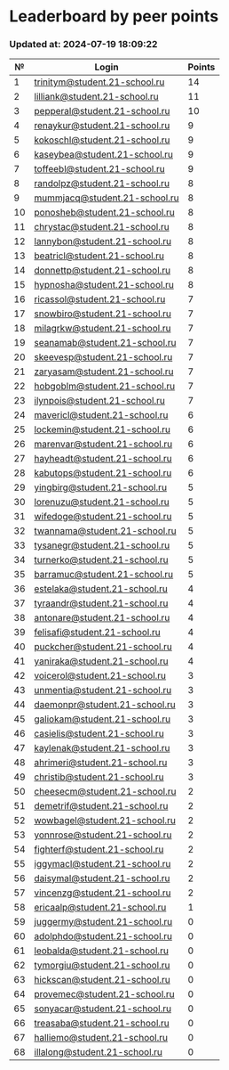 # Leaderboard by peer points

### Updated at: 2024-07-19 18:09:22

| № | Login | Points |
|---|-------|--------|
|1|trinitym@student.21-school.ru|14|
|2|lilliank@student.21-school.ru|11|
|3|pepperal@student.21-school.ru|10|
|4|renaykur@student.21-school.ru|9|
|5|kokoschl@student.21-school.ru|9|
|6|kaseybea@student.21-school.ru|9|
|7|toffeebl@student.21-school.ru|9|
|8|randolpz@student.21-school.ru|8|
|9|mummjacq@student.21-school.ru|8|
|10|ponosheb@student.21-school.ru|8|
|11|chrystac@student.21-school.ru|8|
|12|lannybon@student.21-school.ru|8|
|13|beatricl@student.21-school.ru|8|
|14|donnettp@student.21-school.ru|8|
|15|hypnosha@student.21-school.ru|8|
|16|ricassol@student.21-school.ru|7|
|17|snowbiro@student.21-school.ru|7|
|18|milagrkw@student.21-school.ru|7|
|19|seanamab@student.21-school.ru|7|
|20|skeevesp@student.21-school.ru|7|
|21|zaryasam@student.21-school.ru|7|
|22|hobgoblm@student.21-school.ru|7|
|23|ilynpois@student.21-school.ru|7|
|24|mavericl@student.21-school.ru|6|
|25|lockemin@student.21-school.ru|6|
|26|marenvar@student.21-school.ru|6|
|27|hayheadt@student.21-school.ru|6|
|28|kabutops@student.21-school.ru|6|
|29|yingbirg@student.21-school.ru|5|
|30|lorenuzu@student.21-school.ru|5|
|31|wifedoge@student.21-school.ru|5|
|32|twannama@student.21-school.ru|5|
|33|tysanegr@student.21-school.ru|5|
|34|turnerko@student.21-school.ru|5|
|35|barramuc@student.21-school.ru|5|
|36|estelaka@student.21-school.ru|4|
|37|tyraandr@student.21-school.ru|4|
|38|antonare@student.21-school.ru|4|
|39|felisafi@student.21-school.ru|4|
|40|puckcher@student.21-school.ru|4|
|41|yaniraka@student.21-school.ru|4|
|42|voicerol@student.21-school.ru|3|
|43|unmentia@student.21-school.ru|3|
|44|daemonpr@student.21-school.ru|3|
|45|galiokam@student.21-school.ru|3|
|46|casielis@student.21-school.ru|3|
|47|kaylenak@student.21-school.ru|3|
|48|ahrimeri@student.21-school.ru|3|
|49|christib@student.21-school.ru|3|
|50|cheesecm@student.21-school.ru|2|
|51|demetrif@student.21-school.ru|2|
|52|wowbagel@student.21-school.ru|2|
|53|yonnrose@student.21-school.ru|2|
|54|fighterf@student.21-school.ru|2|
|55|iggymacl@student.21-school.ru|2|
|56|daisymal@student.21-school.ru|2|
|57|vincenzg@student.21-school.ru|2|
|58|ericaalp@student.21-school.ru|1|
|59|juggermy@student.21-school.ru|0|
|60|adolphdo@student.21-school.ru|0|
|61|leobalda@student.21-school.ru|0|
|62|tymorgiu@student.21-school.ru|0|
|63|hickscan@student.21-school.ru|0|
|64|provemec@student.21-school.ru|0|
|65|sonyacar@student.21-school.ru|0|
|66|treasaba@student.21-school.ru|0|
|67|halliemo@student.21-school.ru|0|
|68|illalong@student.21-school.ru|0|


